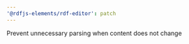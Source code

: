 ```yaml
---
'@rdfjs-elements/rdf-editor': patch
---
```


Prevent unnecessary parsing when content does not change
